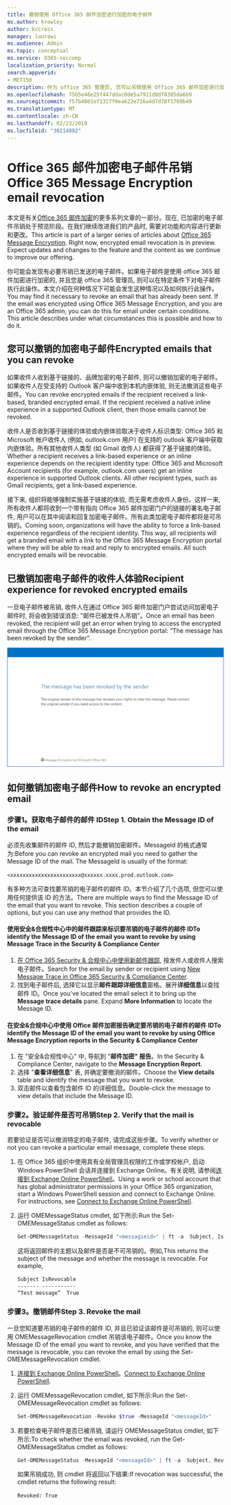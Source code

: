 ```yaml
---
title: 撤销使用 Office 365 邮件加密进行加密的电子邮件
ms.author: krowley
author: kccross
manager: laurawi
ms.audience: Admin
ms.topic: conceptual
ms.service: O365-seccomp
localization_priority: Normal
search.appverid:
- MET150
description: 作为 office 365 管理员, 您可以吊销使用 Office 365 邮件加密进行加密的某些电子邮件。
ms.openlocfilehash: 75b5e46e25f447ddac0de5a7911d0df8385da6b9
ms.sourcegitcommit: f57b4001ef1327f0ea622e716a4d7d78f1769b49
ms.translationtype: MT
ms.contentlocale: zh-CN
ms.lasthandoff: 02/23/2019
ms.locfileid: "30214892"
---
```

# <a name="office-365-message-encryption-email-revocation"></a><span data-ttu-id="d24a9-103">Office 365 邮件加密电子邮件吊销</span><span class="sxs-lookup"><span data-stu-id="d24a9-103">Office 365 Message Encryption email revocation</span></span>

<span data-ttu-id="d24a9-p101">本文是有关[Office 365 邮件加密](ome.md)的更多系列文章的一部分。现在, 已加密的电子邮件吊销处于预览阶段。在我们继续改进我们的产品时, 需要对功能和内容进行更新和更改。</span><span class="sxs-lookup"><span data-stu-id="d24a9-p101">This article is part of a larger series of articles about [Office 365 Message Encryption](ome.md). Right now, encrypted email revocation is in preview. Expect updates and changes to the feature and the content as we continue to improve our offering.</span></span>

<span data-ttu-id="d24a9-p102">你可能会发现有必要吊销已发送的电子邮件。如果电子邮件是使用 office 365 邮件加密进行加密的, 并且您是 office 365 管理员, 则可以在特定条件下对电子邮件执行此操作。本文介绍在何种情况下可能会发生这种情况以及如何执行此操作。</span><span class="sxs-lookup"><span data-stu-id="d24a9-p102">You may find it necessary to revoke an email that has already been sent. If the email was encrypted using Office 365 Message Encryption, and you are an Office 365 admin, you can do this for email under certain conditions. This article describes under what circumstances this is possible and how to do it.</span></span>
  
## <a name="encrypted-emails-that-you-can-revoke"></a><span data-ttu-id="d24a9-110">您可以撤销的加密电子邮件</span><span class="sxs-lookup"><span data-stu-id="d24a9-110">Encrypted emails that you can revoke</span></span>

<span data-ttu-id="d24a9-p103">如果收件人收到基于链接的、品牌加密的电子邮件, 则可以撤销加密的电子邮件。如果收件人在受支持的 Outlook 客户端中收到本机内嵌体验, 则无法撤消这些电子邮件。</span><span class="sxs-lookup"><span data-stu-id="d24a9-p103">You can revoke encrypted emails if the recipient received a link-based, branded encrypted email. If the recipient received a native inline experience in a supported Outlook client, then those emails cannot be revoked.</span></span>

<span data-ttu-id="d24a9-p104">收件人是否收到基于链接的体验或内嵌体验取决于收件人标识类型: Office 365 和 Microsoft 帐户收件人 (例如, outlook.com 用户) 在支持的 outlook 客户端中获取内嵌体验。所有其他收件人类型 (如 Gmail 收件人) 都获得了基于链接的体验。</span><span class="sxs-lookup"><span data-stu-id="d24a9-p104">Whether a recipient receives a link-based experience or an inline experience depends on the recipient identity type: Office 365 and Microsoft Account recipients (for example, outlook.com users) get an inline experience in supported Outlook clients. All other recipient types, such as Gmail recipients, get a link-based experience.</span></span>

<span data-ttu-id="d24a9-p105">接下来, 组织将能够强制实施基于链接的体验, 而无需考虑收件人身份。这样一来, 所有收件人都将收到一个带有指向 Office 365 邮件加密门户的链接的署名电子邮件, 用户可以在其中阅读和回复加密电子邮件。所有此类加密电子邮件都将是可吊销的。</span><span class="sxs-lookup"><span data-stu-id="d24a9-p105">Coming soon, organizations will have the ability to force a link-based experience regardless of the recipient identity. This way, all recipients will get a branded email with a link to the Office 365 Message Encryption portal where they will be able to read and reply to encrypted emails. All such encrypted emails will be revocable.</span></span>
  
## <a name="recipient-experience-for-revoked-encrypted-emails"></a><span data-ttu-id="d24a9-118">已撤销加密电子邮件的收件人体验</span><span class="sxs-lookup"><span data-stu-id="d24a9-118">Recipient experience for revoked encrypted emails</span></span>

<span data-ttu-id="d24a9-119">一旦电子邮件被吊销, 收件人在通过 Office 365 邮件加密门户尝试访问加密电子邮件时, 将会收到错误消息: "邮件已被发件人吊销"。</span><span class="sxs-lookup"><span data-stu-id="d24a9-119">Once an email has been revoked, the recipient will get an error when trying to access the encrypted email through the Office 365 Message Encryption portal: “The message has been revoked by the sender”.</span></span>

![显示已吊销加密电子邮件的屏幕截图。](media/revoked-encrypted-email.png)

## <a name="how-to-revoke-an-encrypted-email"></a><span data-ttu-id="d24a9-121">如何撤销加密电子邮件</span><span class="sxs-lookup"><span data-stu-id="d24a9-121">How to revoke an encrypted email</span></span>

### <a name="step-1-obtain-the-message-id-of-the-email"></a><span data-ttu-id="d24a9-p106">步骤1。获取电子邮件的邮件 ID</span><span class="sxs-lookup"><span data-stu-id="d24a9-p106">Step 1. Obtain the Message ID of the email</span></span>

<span data-ttu-id="d24a9-p107">必须先收集邮件的邮件 ID, 然后才能撤销加密邮件。MessageId 的格式通常为:</span><span class="sxs-lookup"><span data-stu-id="d24a9-p107">Before you can revoke an encrypted mail you need to gather the Message ID of the mail. The MessageId is usually of the format:</span></span>

`<xxxxxxxxxxxxxxxxxxxxxxx@xxxxxx.xxxx.prod.outlook.com>`  

<span data-ttu-id="d24a9-p108">有多种方法可查找要吊销的电子邮件的邮件 ID。本节介绍了几个选项, 但您可以使用任何提供该 ID 的方法。</span><span class="sxs-lookup"><span data-stu-id="d24a9-p108">There are multiple ways to find the Message ID of the email that you want to revoke. This section describes a couple of options, but you can use any method that provides the ID.</span></span>

#### <a name="to-identify-the-message-id-of-the-email-you-want-to-revoke-by-using-message-trace-in-the-security-amp-compliance-center"></a><span data-ttu-id="d24a9-128">使用安全&amp;合规性中心中的邮件跟踪来标识要吊销的电子邮件的邮件 ID</span><span class="sxs-lookup"><span data-stu-id="d24a9-128">To identify the Message ID of the email you want to revoke by using Message Trace in the Security &amp; Compliance Center</span></span>

1. <span data-ttu-id="d24a9-129">[在 Office 365 Security & 合规中心中使用新邮件跟踪](https://blogs.technet.microsoft.com/exchange/2018/05/02/new-message-trace-in-office-365-security-compliance-center/), 按发件人或收件人搜索电子邮件。</span><span class="sxs-lookup"><span data-stu-id="d24a9-129">Search for the email by sender or recipient using [New Message Trace in Office 365 Security & Compliance Center](https://blogs.technet.microsoft.com/exchange/2018/05/02/new-message-trace-in-office-365-security-compliance-center/).</span></span>
2. <span data-ttu-id="d24a9-p109">找到电子邮件后, 选择它以显示**邮件跟踪详细信息**窗格。展开**详细信息**以查找邮件 ID。</span><span class="sxs-lookup"><span data-stu-id="d24a9-p109">Once you've located the email select it to bring up the **Message trace details** pane. Expand **More Information** to locate the Message ID.</span></span>

#### <a name="to-identify-the-message-id-of-the-email-you-want-to-revoke-by-using-office-message-encryption-reports-in-the-security-amp-compliance-center"></a><span data-ttu-id="d24a9-132">在安全&amp;合规中心中使用 Office 邮件加密报告确定要吊销的电子邮件的邮件 ID</span><span class="sxs-lookup"><span data-stu-id="d24a9-132">To identify the Message ID of the email you want to revoke by using Office Message Encryption reports in the Security &amp; Compliance Center</span></span>

1. <span data-ttu-id="d24a9-133">在 "安全&amp;合规性中心" 中, 导航到 "**邮件加密" 报告**。</span><span class="sxs-lookup"><span data-stu-id="d24a9-133">In the Security &amp; Compliance Center, navigate to the **Message Encryption Report**.</span></span>
2. <span data-ttu-id="d24a9-134">选择 "**查看详细信息**" 表, 并确定要撤消的邮件。</span><span class="sxs-lookup"><span data-stu-id="d24a9-134">Choose the **View details** table and identify the message that you want to revoke.</span></span>
3. <span data-ttu-id="d24a9-135">双击邮件以查看包含邮件 ID 的详细信息。</span><span class="sxs-lookup"><span data-stu-id="d24a9-135">Double-click the message to view details that include the Message ID.</span></span>

### <a name="step-2-verify-that-the-mail-is-revocable"></a><span data-ttu-id="d24a9-p110">步骤2。验证邮件是否可吊销</span><span class="sxs-lookup"><span data-stu-id="d24a9-p110">Step 2. Verify that the mail is revocable</span></span>

<span data-ttu-id="d24a9-138">若要验证是否可以撤消特定的电子邮件, 请完成这些步骤。</span><span class="sxs-lookup"><span data-stu-id="d24a9-138">To verify whether or not you can revoke a particular email message, complete these steps.</span></span>

1. <span data-ttu-id="d24a9-p111">在 Office 365 组织中使用具有全局管理员权限的工作或学校帐户, 启动 Windows PowerShell 会话并连接到 Exchange Online。有关说明, 请参阅[连接到 Exchange Online PowerShell](https://aka.ms/exopowershell)。</span><span class="sxs-lookup"><span data-stu-id="d24a9-p111">Using a work or school account that has global administrator permissions in your Office 365 organization, start a Windows PowerShell session and connect to Exchange Online. For instructions, see [Connect to Exchange Online PowerShell](https://aka.ms/exopowershell).</span></span>

2. <span data-ttu-id="d24a9-141">运行 OMEMessageStatus cmdlet, 如下所示:</span><span class="sxs-lookup"><span data-stu-id="d24a9-141">Run the Set-OMEMessageStatus cmdlet as follows:</span></span>
     ```powershell
     Get-OMEMessageStatus -MessageId "<messagieid>" | ft -a  Subject, IsRevocable
     ```

   <span data-ttu-id="d24a9-p112">这将返回邮件的主题以及邮件是否是不可吊销的。例如,</span><span class="sxs-lookup"><span data-stu-id="d24a9-p112">This returns the subject of the message and whether the message is revocable. For example,</span></span>

     ```text
     Subject IsRevocable
     ------- -----------
     “Test message”  True
     ```

### <a name="step-3-revoke-the-mail"></a><span data-ttu-id="d24a9-p113">步骤3。撤销邮件</span><span class="sxs-lookup"><span data-stu-id="d24a9-p113">Step 3. Revoke the mail</span></span>  

<span data-ttu-id="d24a9-146">一旦您知道要吊销的电子邮件的邮件 ID, 并且已验证该邮件是可吊销的, 则可以使用 OMEMessageRevocation cmdlet 吊销该电子邮件。</span><span class="sxs-lookup"><span data-stu-id="d24a9-146">Once you know the Message ID of the email you want to revoke, and you have verified that the message is revocable, you can revoke the email by using the Set-OMEMessageRevocation cmdlet.</span></span>

1. <span data-ttu-id="d24a9-147">[连接到 Exchange Online PowerShell](https://aka.ms/exopowershell)。</span><span class="sxs-lookup"><span data-stu-id="d24a9-147">[Connect to Exchange Online PowerShell](https://aka.ms/exopowershell).</span></span>

2. <span data-ttu-id="d24a9-148">运行 OMEMessageRevocation cmdlet, 如下所示:</span><span class="sxs-lookup"><span data-stu-id="d24a9-148">Run the Set-OMEMessageRevocation cmdlet as follows:</span></span>

    ```powershell
    Set-OMEMessageRevocation -Revoke $true -MessageId "<messageId>"
    ```

3. <span data-ttu-id="d24a9-149">若要检查电子邮件是否已被吊销, 请运行 OMEMessageStatus cmdlet, 如下所示:</span><span class="sxs-lookup"><span data-stu-id="d24a9-149">To check whether the email was revoked, run the Get-OMEMessageStatus cmdlet as follows:</span></span>

    ```powershell
    Get-OMEMessageStatus -MessageId "<messageId>" | ft -a  Subject, Revoked
    ```  
    <span data-ttu-id="d24a9-150">如果吊销成功, 则 cmdlet 将返回以下结果:</span><span class="sxs-lookup"><span data-stu-id="d24a9-150">If revocation was successful, the cmdlet returns the following result:</span></span>  

    `Revoked: True`
